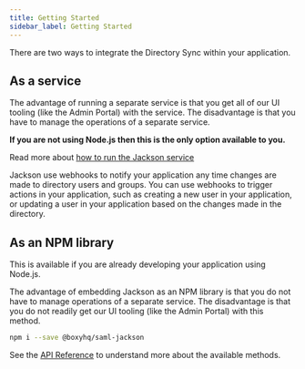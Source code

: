 ```yaml
---
title: Getting Started
sidebar_label: Getting Started
---
```


There are two ways to integrate the Directory Sync within your application.

## As a service

The advantage of running a separate service is that you get all of our UI tooling (like the Admin Portal) with the service. The disadvantage is that you have to manage the operations of a separate service.

**If you are not using Node.js then this is the only option available to you.**

Read more about [how to run the Jackson service](/docs/jackson/deploy/service)

Jackson use webhooks to notify your application any time changes are made to directory users and groups. You can use webhooks to trigger actions in your application, such as creating a new user in your application, or updating a user in your application based on the changes made in the directory.

## As an NPM library

This is available if you are already developing your application using Node.js.

The advantage of embedding Jackson as an NPM library is that you do not have to manage operations of a separate service.
The disadvantage is that you do not readily get our UI tooling (like the Admin Portal) with this method.

```bash
npm i --save @boxyhq/saml-jackson
```

See the [API Reference](/docs/directory-sync/api-reference) to understand more about the available methods.
